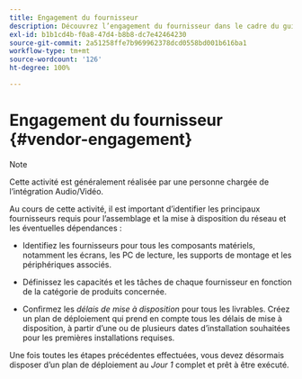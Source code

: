 ```yaml
---
title: Engagement du fournisseur
description: Découvrez l’engagement du fournisseur dans le cadre du guide des bonnes pratiques d’AEM Screens.
exl-id: b1b1cd4b-f0a8-47d4-b8b8-dc7e42464230
source-git-commit: 2a51258ffe7b969962378dcd0558bd001b616ba1
workflow-type: tm+mt
source-wordcount: '126'
ht-degree: 100%

---
```


# Engagement du fournisseur {#vendor-engagement}

>[!NOTE]
>Cette activité est généralement réalisée par une personne chargée de l’intégration Audio/Vidéo.

Au cours de cette activité, il est important d’identifier les principaux fournisseurs requis pour l’assemblage et la mise à disposition du réseau et les éventuelles dépendances :

* Identifiez les fournisseurs pour tous les composants matériels, notamment les écrans, les PC de lecture, les supports de montage et les périphériques associés.

* Définissez les capacités et les tâches de chaque fournisseur en fonction de la catégorie de produits concernée.

* Confirmez les *délais de mise à disposition* pour tous les livrables. Créez un plan de déploiement qui prend en compte tous les délais de mise à disposition, à partir d’une ou de plusieurs dates d’installation souhaitées pour les premières installations requises.

Une fois toutes les étapes précédentes effectuées, vous devez désormais disposer d’un plan de déploiement au *Jour 1* complet et prêt à être exécuté.
